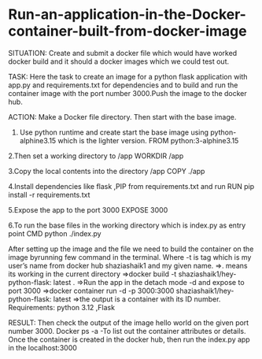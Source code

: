 # Run-an-application-in-the-Docker-container-built-from-docker-image
SITUATION: Create and submit a docker file which would have worked docker build and it should a docker images which we could test out.

TASK: Here the task to create an image for a python flask application with app.py and requirements.txt for dependencies and to build and run the container image with the port number 3000.Push the image to the docker hub.

ACTION: Make a Docker file directory. Then start with the base image.
1. Use python runtime and create start the base image using python-alphine3.15 which is the lighter version.
FROM python:3-alphine3.15

2.Then set a working directory to /app 
WORKDIR /app

3.Copy the local contents into the directory /app
COPY ./app

4.Install dependencies like flask ,PIP from requirements.txt and run 
RUN pip install -r requirements.txt

5.Expose the app to the port 3000 
EXPOSE 3000

6.To run the base files in the working directory which is index.py as entry point 
CMD python ./index.py 

After setting up the image and the file we need to build the container on the image byrunning few command in the terminal. Where -t is tag which is my user’s name from docker hub shaziashaik1 and my given name.
=>. means its working in the current directory 
=>docker build  -t shaziashaik1/hey-python-flask: latest .
=>Run the app in the detach mode -d and expose to port 3000
=>docker container run -d -p 3000:3000 shaziashaik1/hey-python-flask: latest
=>the output is a container with its ID number.
Requirements: python 3.12 ,Flask

RESULT: Then check the output of the image hello world on the given port number 3000. 
Docker ps -a -To list out the container attributes or details.
Once the container is created in the docker hub, then run the index.py app in the localhost:3000

